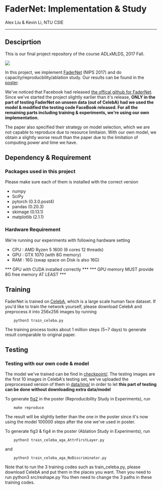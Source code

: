 # FaderNet: Implementation & Study
Alex Liu & Kevin Li, NTU CSIE

---
## Desciprtion

This is our final project repository of the course ADLxMLDS, 2017 Fall.

![](fig/fig_2.jpg)

In this project, we implement [FaderNet](https://arxiv.org/pdf/1706.00409.pdf) (NIPS 2017) and do capacity/reproducbility/ablation study. Our results can be found in the [poster](fig/poster.pdf).

We've noticed that Facebook had released [the offical github for FaderNet](https://github.com/facebookresearch/FaderNetworks). Since we've started the project slightly earlier than it's release, **ONLY in the part of testing FaderNet on unseen data (out of CelebA) had we used the model & modified the testing code FaceBook released. For all the remaining parts including training & experiments, we're using our own implementation.**


The paper also specified their strategy on model selection, which we are not capable to reproduce due to resource limitaion. With our own model, we obtain a slightly worse result than the paper due to the limitation of computing power and time we have.

## Dependency & Requirement

### Packages used in this project

Please make sure each of them is installed with the correct version

- numpy
- SciPy
- pytorch (0.3.0.post4)
- pandas (0.20.3)
- skimage (0.13.1)
- matplotlib (2.1.1)

### Hardware Requirement

We're running our experiments with following hardware setting

- CPU : AMD Ryzen 5 1600 (6 cores 12 threads)
- GPU : GTX 1070 (with 8G memory)
- RAM : 16G (swap space on Disk is also 16G)
 
*** GPU with CUDA installed correctly ***
*** GPU memory MUST provide 8G free memory AT LEAST ***

## Training

FaderNet is trained on [CelebA](http://mmlab.ie.cuhk.edu.hk/projects/CelebA.html), which is a large scale human face dataset. If you'd like to train the network yourself, please download CelebA and preprocess it into 256x256 images by running

        python3 train_celeba.py

The training process tooks about 1 million steps (5~7 days) to generate result comparable to original paper. 

## Testing
### Testing with our own code & model

The model we've trained can be find in [checkpoint/](checkpoint/). The testing images are the first 10 images in CelebA's testing set, we've uploaded the preprocessed version of them in [data/img/](data/img/) in order to let **this part of testing can be done without downloading extra data/model**

To generate [fig2](fig/fig_2.jpg) in the poster (Reproducibility Study in Experiments), run

        make reproduce

The result will be slightly better than the one in the poster since it's now using the model 100000 steps after the one we've used in poster.

To generate fig3 & fig4 in the poster (Ablation Study in Experiments), run

        python3 train_celeba_aga_AttrFirstLayer.py

and

        python3 train_celeba_aga_NoDiscriminator.py

Note that to run the 3 training codes such as train_celeba.py, please download CelebA and put them in the places you want.
Then you need to run python3 src/reshape.py
You then need to change the 3 paths in these training codes.
